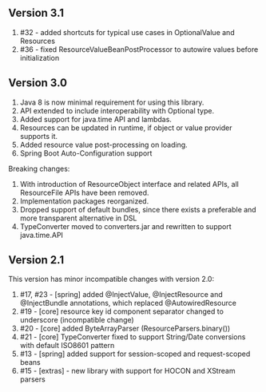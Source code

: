 Version 3.1
-------------
1. \#32 - added shortcuts for typical use cases in OptionalValue and Resources
2. \#36 - fixed ResourceValueBeanPostProcessor to autowire values before initialization

Version 3.0
-----------
1. Java 8 is now minimal requirement for using this library.
2. API extended to include interoperability with Optional type.
3. Added support for java.time API and lambdas.
4. Resources can be updated in runtime, if object or value provider supports it.
5. Added resource value post-processing on loading.
6. Spring Boot Auto-Configuration support

Breaking changes:

1. With introduction of ResourceObject interface and related APIs, all ResourceFile APIs have been removed.
2. Implementation packages reorganized.
3. Dropped support of default bundles, since there exists a preferable and more transparent alternative in DSL
4. TypeConverter moved to converters.jar and rewritten to support java.time.API

Version 2.1
-----------
This version has minor incompatible changes with version 2.0:

1. \#17, #23 - [spring] added @InjectValue, @InjectResource and @InjectBundle annotations, which replaced @AutowiredResource
2. \#19 - [core] resource key id component separator changed to underscore (incompatible change)
3. \#20 - [core] added ByteArrayParser (ResourceParsers.binary())
4. \#21 - [core] TypeConverter fixed to support String/Date conversions with default ISO8601 pattern
5. \#13 - [spring] added support for session-scoped and request-scoped beans
6. \#15 - [extras] - new library with support for HOCON and XStream parsers